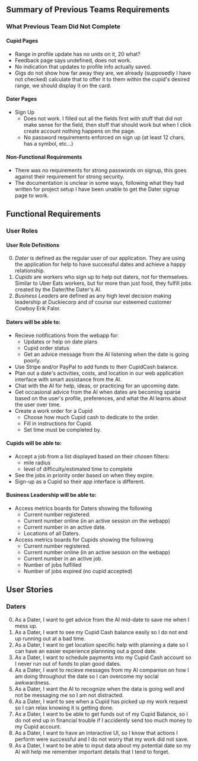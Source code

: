 ## Summary of Previous Teams Requirements

### What Previous Team Did Not Complete
#### Cupid Pages
* Range in profile update has no units on it, 20 what?
* Feedback page says undefined, does not work.
* No indication that updates to profile info actually saved.
* Gigs do not show how far away they are, we already (supposedly I have not
checked) calculate that to offer it to them within the cupid's desired range,
we should display it on the card.

#### Dater Pages
* Sign Up
    * Does not work. I filled out all the fields first with stuff that did not
    make sense for the field, then stuff that should work but when I click
    create account nothing happens on the page.
    * No password requirements enforced on sign up
    (at least 12 chars, has a symbol, etc...)

#### Non-Functional Requirements
* There was no requirements for strong passwords on signup, this goes against
their requirement for strong security.
* The documentation is unclear in some ways, following what they had 
written for project setup I have been unable to get the Dater signup page to 
work.


## Functional Requirements
### User Roles
#### User Role Definitions
0. *Dater* is defined as the regular user of our application. They are using 
the application for help to have successful dates and achieve a happy
relationship.
0. *Cupids* are workers who sign up to help out daters, not for themselves.
Similar to Uber Eats workers, but for more than just food, they fulfill jobs
created by the Dater/the Dater's AI.
0. *Business Leaders* are defined as any high level decision making
leadership at Duckiecorp and of course our esteemed customer 
Cowboy Erik Falor.

#### Daters will be able to:
* Recieve notifications from the webapp for:
    * Updates or help on date plans
    * Cupid order status
    * Get an advice message from the AI listening when the date is going 
    poorly.
* Use Stripe and/or PayPal to add funds to their CupidCash balance.
* Plan out a date's activities, costs, and location in our web application 
interface with smart assistance from the AI.
* Chat with the AI for help, ideas, or practicing for an upcoming date.
* Get occasional advice from the AI when dates are becoming sparse 
based on the user's profile, preferences, and what the AI learns about the user 
over time. 
* Create a work order for a Cupid
    * Choose how much Cupid cash to dedicate to the order.
    * Fill in instructions for Cupid.
    * Set time must be completed by. 

#### Cupids will be able to:
* Accept a job from a list displayed based on their chosen filters:
    * mile radius
    * level of difficulty/estimated time to complete
* See the jobs in priority order based on when they expire. 
* Sign-up as a Cupid so their app interface is different.

#### Business Leadership will be able to:
* Access metrics boards for Daters showing the following
    * Current number registered.
    * Current number online (in an active session on the webapp)
    * Current number in an active date.
    * Locations of all Daters.
* Access metrics boards for Cupids showing the following
    * Current number registered.
    * Current number online (in an active session on the webapp)
    * Current number in an active job.
    * Number of jobs fulfilled
    * Number of jobs expired (no cupid accepted)

## User Stories
### Daters
0. As a Dater, I want to get advice from the AI mid-date to save me when I mess
up.
1. As a Dater, I want to see my Cupid Cash balance easily so I do not end up
running out at a bad time.
2. As a Dater, I want to get location specific help with planning a date so I 
can have an easier experience plannning out a good date.
3. As a Dater, I want to schedule payments into my Cupid Cash account so I never
run out of funds to plan good dates.
4. As a Dater, I want to recieve messages from my AI companion on how I am doing
throughout the date so I can overcome my social awkwardness.
5. As a Dater, I want the AI to recognize when the data is going well and not be
messaging me so I am not distracted.
6. As a Dater, I want to see when a Cupid has picked up my work request so I 
can relax knowing it is getting done.
7. As a Dater, I want to be able to get funds out of my Cupid Balance, so I do
not end up in financial trouble if I accidently send too much money to my Cupid
account.
8. As a Dater, I want to have an interactive UI, so I know that actions I 
perform were successful and I do not worry that my work did not save.
9. As a Dater, I want to be able to input data about my potential date so my AI
will help me remember important details that I tend to forget.